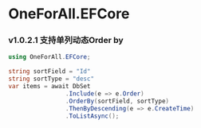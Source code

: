 ﻿# OneForAll.EFCore

### v1.0.2.1 支持单列动态Order by
```C#
using OneForAll.EFCore;

string sortField = "Id"
string sortType = "desc"
var items = await DbSet
                .Include(e => e.Order)
                .OrderBy(sortField, sortType)
                .ThenByDescending(e => e.CreateTime)
                .ToListAsync();
```